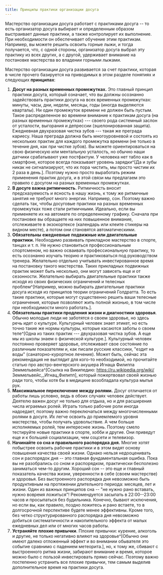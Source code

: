 ```yaml
---
title: Принципы практики организации досуга
---
```


Мастерство организации досуга работает с практиками досуга -- то есть
организатор досуга выбирает и определенным образом выстраивает данные
практики, а также контролирует их выполнение. При необходимости он
обеспечивает обучение этим практикам. Например, вы можете решить освоить
горные лыжи, и тогда получается, что, с одной стороны, организатор
досуга выбрал эту практику из всех других, а с другой, удерживает
внимание на постановке мастерства во владении горными лыжами.

Мастерство организации досуга развивается за счет практики, которая в
числе прочего базируется на приводимых в этом разделе понятиях и
следующих **принципах**:

1.  **Досуг на разных временных промежутках.** Это главный принцип
    практики досуга, который означает, что вы должны осознанно
    задействовать практики досуга на всех временных промежутках: минуты,
    часы, дни, недели, месяцы, годы (иногда выделяются кварталы). Ни
    один промежуток времени не должен быть пустым. Такое распределенное
    во времени внимание к практикам досуга (на разных временных
    промежутках) --- своего рода системный заслон от усталости,
    выгорания и депрессии (эшелонированная защита). Ежедневная
    двухразовая чистка зубов --- такая же преграда кариесу. Наша
    преграда должна быть многоуровневой и состоять из нескольких практик
    для каждого промежутка времени (не только в течение дня, как при
    чистке зубов). Вы можете ориентироваться на свою физическую или
    ментальную усталость, но обычно наши датчики срабатывают уже
    постфактум. У человека нет табло как в смартфоне, которое всегда
    показывает уровень зарядки^[Да и зубы никак не
    сигнализируют, что их пора чистить, мы просто чистим их 2 раза в
    день.]. Поэтому нужно просто выработать режим
    применения практик досуга, и в этой связи мы предлагаем это правило
    с досугом на разных временных промежутках.
2.  **В досуге важна ритмичность.** Ритмичность вносит предсказуемость и
    ясность в нашу жизнь, к тому же ритмичные занятия не требуют много
    энергии. Например, сон. Поэтому важно сделать так, чтобы досуговые
    практики на разных временных промежутках тоже стали ритмичными.
    Идеально, если вы применяете их на автомате по определенному
    графику. Сначала при постановке вы обращаете на них повышенное
    внимание, отслеживаете в экзокортексе (календарь или клеите стикеры
    на видном месте), а потом они становятся автоматическими.
3.  **Обязательны** **ежедневные** **подвижные или двигательные
    практики.** Необходимо развивать прикладное мастерство в спорте,
    танцах и т. п. Не нужно становиться профессиональным спортсменом, но
    важно осваивать профессиональную практику, то есть осознанно изучать
    теорию и практиковаться под руководством тренера. Желательно
    отдельно учитывать инвестированное время на постановку такого
    мастерства. Таких прикладных подвижных практик может быть несколько,
    они могут зависеть еще и от сезонности. Желательно выбирать
    двигательные практики также исходя из своих физических ограничений и
    телесных проблем^[Например, можно выбирать
    двигательные практики досуга исходя из принципов теории ограничений
    Голдратта. То есть такие практики, которые могут существенно решить
    ваши телесные ограничения, которые позволяют жить полной жизнью, в
    том числе при необходимости много работать.].
4.  **Обязательны практики продления жизни и диагностики здоровья**.
    Обычно молодые люди не заботятся о своем здоровье, но здесь речь
    идет о культуре. Культурный человек знает этикет, но есть точно
    такие же нормы культуры, которые касаются заботы о своем
    теле^[Одна из таких практик --- двухразовая чистка
    зубов. А еще мы из школы знаем о физической
    культуре.]. Культурный человек постоянно проверяет
    здоровье, отслеживает свое состояние по различным показателям и, как
    писали русские классики, "ездит на воды" (санаторно-курортное
    лечение). Может быть, сейчас эта рекомендация не выглядит для
    кого-то необходимой, но прочитайте статью про австро-венгерского
    акушера Игнаца Филиппа Земмельвейса^[Ссылка на
    Википедию: <https://ru.wikipedia.org/wiki/>
    Земмельвейс,\_Игнац\_Филипп], который пожертвовал
    своей жизнью ради того, чтобы хотя бы в медицине возобладала
    культура мытья рук.
5.  **Максимальное переключение между ролями.** Досуг отличается от
    работы лишь условно, ведь в обоих случаях человек действует. Деятелю
    важен досуг не только для отдыха, но и для расширения числа играемых
    ролей. Играть только рабочие роли иногда надоедает, поэтому важно
    переключаться между многочисленными ролями в досуге. Их легче
    освоить до приемлемого уровня мастерства, чтобы получать
    удовольствие. А чем больше исполняемых ролей, тем интереснее жизнь.
    Поэтому смело тестируйте новые практики в спорте, хобби и другие.
    Они приведут еще и к большей социализации, чем соцсети и телевизор.
6.  **Начинайте** **со сна и правильного распорядка дня.** Многие хотят
    побыстрее освоить рабочие практики и в этом видят основу повышения
    качества своей жизни. Однако нельзя недооценивать сон и распорядок
    дня -- это главная фундаментальная ошибка. Пока вы не разобрались со
    сном и распорядком, практически бесполезно заниматься чем-то другим.
    Хороший сон -- это еще и главный показатель качества жизни,
    уверенности в себе (своем мастерстве) и здоровья. Без выстроенного
    распорядка дня невозможно быть продуктивным на протяжении
    длительного периода: месяцев, лет и жизни. Один из важных принципов
    сна -- "не нужно рано вставать, нужно вовремя ложиться"!
    Рекомендуется засыпать в 22:00--23:00 часов и просыпаться без
    будильника. Конечно, бывают исключения, но если вы, как правило,
    поздно ложитесь и рано встаете, то в долгосрочной перспективе будете
    менее эффективны. Кроме того, без четко структурированного
    распорядка дня невозможно добиться систематичности и накопительного
    эффекта от малых ежедневных дел или от многих часов работы.
7.  **Устраняйте** **плохие привычки**. Плохие привычки: курение,
    алкоголь и другие, не только негативно влияют на
    здоровье^[Обычно они имеют далеко отложенный эффект
    и во внимании обывателя это событие сравнимо с падением
    метеорита.], но, к тому же, сбивают с выстроенного
    ритма жизни, забирают внимание и время, которое можно было с пользой
    инвестировать прямо сейчас. Поэтому важно постепенно устранить все
    плохие привычки, тем самым выделив дополнительное время на практики
    досуга.
